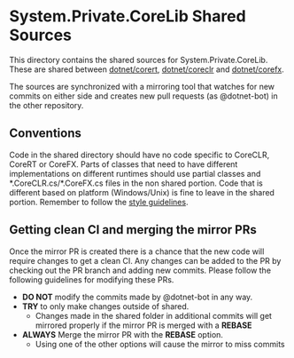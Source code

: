 # System.Private.CoreLib Shared Sources

This directory contains the shared sources for System.Private.CoreLib. These are shared between [dotnet/corert](https://github.com/dotnet/corert/tree/master/src/System.Private.CoreLib/shared), [dotnet/coreclr](https://github.com/dotnet/coreclr/tree/master/src/System.Private.CoreLib/shared) and [dotnet/corefx](https://github.com/dotnet/corefx/tree/master/src/Common/src/CoreLib).

The sources are synchronized with a mirroring tool that watches for new commits on either side and creates new pull requests (as @dotnet-bot) in the other repository.

## Conventions

Code in the shared directory should have no code specific to CoreCLR, CoreRT or CoreFX. Parts of classes that need to have different implementations on different runtimes should use partial classes and &#42;.CoreCLR.cs/&#42;.CoreFX.cs files in the non shared portion. Code that is different based on platform (Windows/Unix) is fine to leave in the shared portion. Remember to follow the [style guidelines](https://github.com/dotnet/corefx/blob/master/Documentation/coding-guidelines/coding-style.md).

## Getting clean CI and merging the mirror PRs

Once the mirror PR is created there is a chance that the new code will require changes to get a clean CI. Any changes can be added to the PR by checking out the PR branch and adding new commits. Please follow the following guidelines for modifying these PRs.

 - **DO NOT** modify the commits made by @dotnet-bot in any way.
 - **TRY** to only make changes outside of shared.
   - Changes made in the shared folder in additional commits will get mirrored properly if the mirror PR is merged with a **REBASE**
 - **ALWAYS** Merge the mirror PR with the **REBASE** option.
   - Using one of the other options will cause the mirror to miss commits
